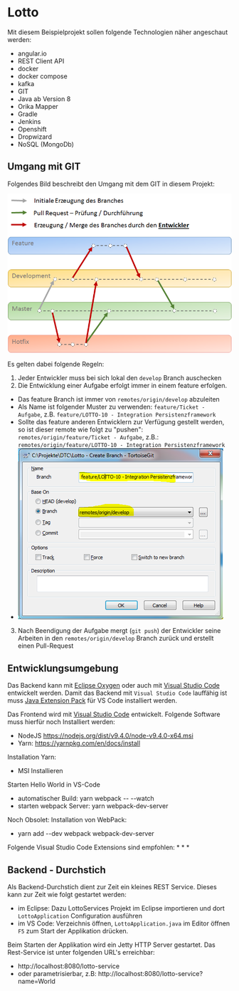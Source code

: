 # Lotto
Mit diesem Beispielprojekt sollen folgende Technologien näher angeschaut werden:

* angular.io
* REST Client API
* docker
* docker compose
* kafka
* GIT 
* Java ab Version 8
* Orika Mapper
* Gradle 
* Jenkins
* Openshift
* Dropwizard
* NoSQL (MongoDb)

## Umgang mit GIT
Folgendes Bild beschreibt den Umgang mit dem GIT in diesem Projekt:

![GIT Branches](doc/git.png "GIT Branches")

Es gelten dabei folgende Regeln:
1. Jeder Entwickler muss bei sich lokal den `develop` Branch auschecken 
2. Die Entwicklung einer Aufgabe erfolgt immer in einem feature erfolgen. 
  - Das feature Branch ist immer von `remotes/origin/develop` abzuleiten
  - Als Name ist folgender Muster zu verwenden: `feature/Ticket - Aufgabe`, z.B. `feature/LOTTO-10 - Integration Persistenzframework`
  - Sollte das feature anderen Entwicklern zur Verfügung gestellt werden, so ist dieser remote wie folgt zu "pushen": `remotes/origin/feature/Ticket - Aufgabe`, z.B.: `remotes/origin/feature/LOTTO-10 - Integration Persistenzframework` 
  - ![GIT Branches](doc/create_feature.png "GIT Branches")
3. Nach Beendigung der Aufgabe mergt (`git push`) der Entwickler seine Arbeiten in den `remotes/origin/develop` Branch zurück und erstellt einen Pull-Request


## Entwicklungsumgebung
Das Backend kann mit [Eclipse Oxygen](http://www.eclipse.org/downloads/download.php?file=/technology/epp/downloads/release/oxygen/2/eclipse-java-oxygen-2-win32-x86_64.zip "Zum Download") oder auch mit [Visual Studio Code](https://code.visualstudio.com/download "Zum Download") entwickelt werden. Damit das Backend mit `Visual Studio Code` lauffähig ist muss [Java Extension Pack](https://code.visualstudio.com/docs/java/extensions "Zum Download") für VS Code installiert werden.

Das Frontend wird mit [Visual Studio Code](https://code.visualstudio.com/download "Zum Download") entwickelt.
Folgende Software muss hierfür noch Installiert werden:
* NodeJS https://nodejs.org/dist/v9.4.0/node-v9.4.0-x64.msi
* Yarn:  https://yarnpkg.com/en/docs/install

Installation Yarn:
* MSI Installieren


Starten Hello World in VS-Code
* automatischer Build: yarn webpack -- --watch
* starten webpack Server: yarn webpack-dev-server

Noch Obsolet:
Installation von WebPack:
* yarn add --dev webpack webpack-dev-server


Folgende Visual Studio Code Extensions sind empfohlen:
*
*
*



## Backend - Durchstich
Als Backend-Durchstich dient zur Zeit ein kleines REST Service. Dieses kann zur Zeit wie folgt gestartet werden:
- im Eclipse: Dazu LottoServices Projekt im Eclipse importieren und dort `LottoApplication` Configuration ausführen
- im VS Code: Verzeichnis öffnen, `LottoApplication.java` im Editor öffnen `F5` zum Start der Applikation drücken.

Beim Starten der Applikation wird ein Jetty HTTP Server gestartet. Das Rest-Service ist unter folgenden URL's erreichbar:
- http://localhost:8080/lotto-service 
- oder parametrisierbar, z.B: http://localhost:8080/lotto-service?name=World  

